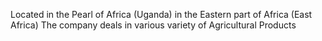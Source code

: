 Located in the Pearl of Africa (Uganda) in the Eastern part of Africa (East Africa)
The company deals in various variety of Agricultural Products
